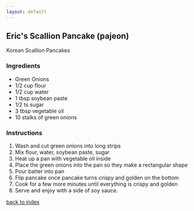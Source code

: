 ```yaml
---
layout: default
---
```


<!---
This is a comment. Note the triple dash to start, but double to end
-->

## Eric's Scallion Pancake (pajeon)
<!---
Put your name or github username somewhere
-->
Korean Scallion Pancakes

### Ingredients
- Green Onions
- 1/2 cup flour
- 1/2 cup water
- 1 tbsp soybean paste
- 1/2 ts sugar
- 3 tbsp vegetable oil
- 10 stalks of green onions



### Instructions
1. Wash and cut green onions into long strips
2. Mix flour, water, soybean paste, sugar
3. Heat up a pan with vegetable oil inside
4. Place the green onions into the pan so they make a rectangular shape
5. Pour batter into pan
6. Flip pancake once pancake turns crispy and golden on the bottom
7. Cook for a few more minutes until everything is crispy and golden
8. Serve and enjoy with a side of soy sauce.

<!--
Keep this link to return to the index
-->
[back to index](../)